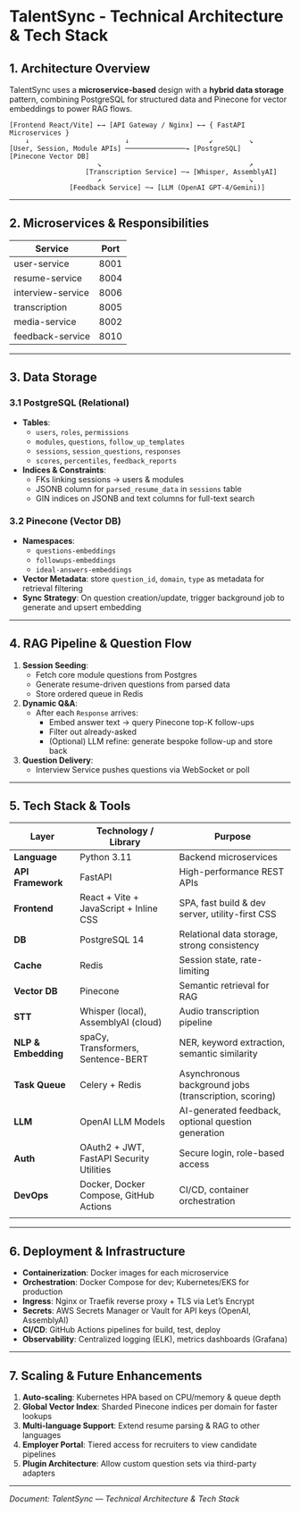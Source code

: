 # TalentSync - Technical Architecture & Tech Stack

## 1. Architecture Overview

TalentSync uses a **microservice-based** design with a **hybrid data storage** pattern, combining PostgreSQL for structured data and Pinecone for vector embeddings to power RAG flows.

```
[Frontend React/Vite] ←→ [API Gateway / Nginx] ←→ { FastAPI Microservices }
    ↓                        ↓                    ↙         ↘
[User, Session, Module APIs] ───────────────→ [PostgreSQL]      [Pinecone Vector DB]
                      ↘                                     ↗
                   [Transcription Service] ─→ [Whisper, AssemblyAI]
                      ↗                                     ↘
               [Feedback Service] ─→ [LLM (OpenAI GPT‑4/Gemini)]
```

---

## 2. Microservices & Responsibilities

| Service              | Port   |
|----------------------|--------|
| user-service         | 8001   |
| resume-service       | 8004   |
| interview-service    | 8006   |
| transcription        | 8005   |
| media-service        | 8002   |
| feedback-service     | 8010   |

---

## 3. Data Storage

### 3.1 PostgreSQL (Relational)

- **Tables**:
  - `users`, `roles`, `permissions`
  - `modules`, `questions`, `follow_up_templates`
  - `sessions`, `session_questions`, `responses`
  - `scores`, `percentiles`, `feedback_reports`
- **Indices & Constraints**:
  - FKs linking sessions → users & modules
  - JSONB column for `parsed_resume_data` in `sessions` table
  - GIN indices on JSONB and text columns for full-text search

### 3.2 Pinecone (Vector DB)

- **Namespaces**:
  - `questions-embeddings`
  - `followups-embeddings`
  - `ideal-answers-embeddings`
- **Vector Metadata**: store `question_id`, `domain`, `type` as metadata for retrieval filtering
- **Sync Strategy**: On question creation/update, trigger background job to generate and upsert embedding

---

## 4. RAG Pipeline & Question Flow

1. **Session Seeding**:
   - Fetch core module questions from Postgres
   - Generate resume-driven questions from parsed data
   - Store ordered queue in Redis
2. **Dynamic Q&A**:
   - After each `Response` arrives:
     - Embed answer text → query Pinecone top-K follow-ups
     - Filter out already-asked
     - (Optional) LLM refine: generate bespoke follow-up and store back
3. **Question Delivery**:
   - Interview Service pushes questions via WebSocket or poll

---

## 5. Tech Stack & Tools

| Layer               | Technology / Library                     | Purpose                                               |
| ------------------- | ---------------------------------------- | ----------------------------------------------------- |
| **Language**        | Python 3.11                              | Backend microservices                                 |
| **API Framework**   | FastAPI                                  | High-performance REST APIs                            |
| **Frontend**        | React + Vite + JavaScript + Inline CSS   | SPA, fast build & dev server, utility-first CSS       |
| **DB**              | PostgreSQL 14                            | Relational data storage, strong consistency           |
| **Cache**           | Redis                                    | Session state, rate-limiting                          |
| **Vector DB**       | Pinecone                                 | Semantic retrieval for RAG                            |
| **STT**             | Whisper (local), AssemblyAI (cloud)      | Audio transcription pipeline                          |
| **NLP & Embedding** | spaCy, Transformers, Sentence-BERT       | NER, keyword extraction, semantic similarity          |
| **Task Queue**      | Celery + Redis                           | Asynchronous background jobs (transcription, scoring) |
| **LLM**             | OpenAI LLM Models                        | AI-generated feedback, optional question generation   |
| **Auth**            | OAuth2 + JWT, FastAPI Security Utilities | Secure login, role-based access                       |
| **DevOps**          | Docker, Docker Compose, GitHub Actions   | CI/CD, container orchestration                        |
|                     |                                          |                                                       |

---

## 6. Deployment & Infrastructure

- **Containerization**: Docker images for each microservice
- **Orchestration**: Docker Compose for dev; Kubernetes/EKS for production
- **Ingress**: Nginx or Traefik reverse proxy + TLS via Let’s Encrypt
- **Secrets**: AWS Secrets Manager or Vault for API keys (OpenAI, AssemblyAI)
- **CI/CD**: GitHub Actions pipelines for build, test, deploy
- **Observability**: Centralized logging (ELK), metrics dashboards (Grafana)

---

## 7. Scaling & Future Enhancements

1. **Auto-scaling**: Kubernetes HPA based on CPU/memory & queue depth
2. **Global Vector Index**: Sharded Pinecone indices per domain for faster lookups
3. **Multi-language Support**: Extend resume parsing & RAG to other languages
4. **Employer Portal**: Tiered access for recruiters to view candidate pipelines
5. **Plugin Architecture**: Allow custom question sets via third-party adapters

---

*Document: TalentSync — Technical Architecture & Tech Stack*

